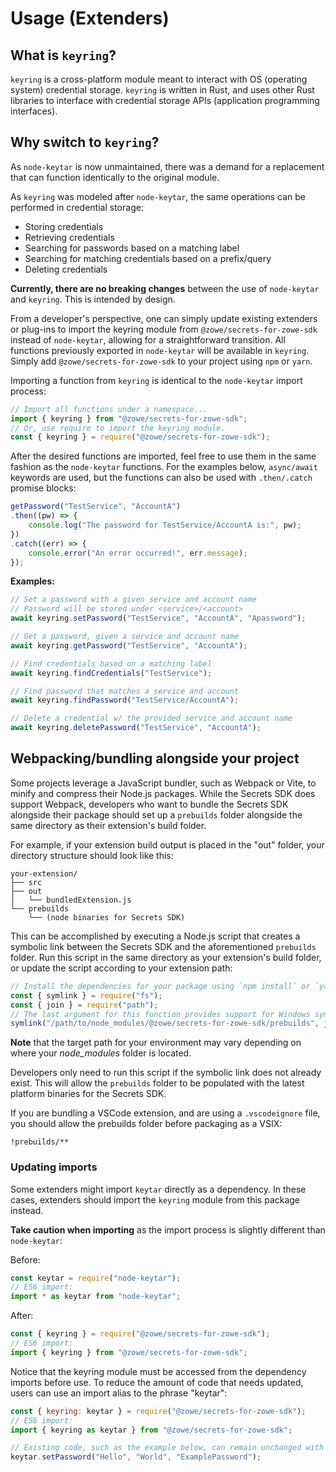 # Usage (Extenders)

## What is `keyring`?

`keyring` is a cross-platform module meant to interact with OS (operating system) credential storage. `keyring` is written in Rust, and uses other Rust libraries to interface with credential storage APIs (application programming interfaces).

## Why switch to `keyring`?

As `node-keytar` is now unmaintained, there was a demand for a replacement that can function identically to the original module.

As `keyring` was modeled after `node-keytar`, the same operations can be performed in credential storage:

- Storing credentials
- Retrieving credentials
- Searching for passwords based on a matching label
- Searching for matching credentials based on a prefix/query
- Deleting credentials

**Currently, there are no breaking changes** between the use of `node-keytar` and `keyring`. This is intended by design.

From a developer's perspective, one can simply update existing extenders or plug-ins to import the keyring module from `@zowe/secrets-for-zowe-sdk` instead of `node-keytar`, allowing for a straightforward transition. All functions previously exported in `node-keytar` will be available in `keyring`. Simply add `@zowe/secrets-for-zowe-sdk` to your project using `npm` or `yarn`.

Importing a function from `keyring` is identical to the `node-keytar` import process:

```ts
// Import all functions under a namespace...
import { keyring } from "@zowe/secrets-for-zowe-sdk";
// Or, use require to import the keyring module.
const { keyring } = require("@zowe/secrets-for-zowe-sdk");
```

After the desired functions are imported, feel free to use them in the same fashion as the `node-keytar` functions. For the examples below, `async/await` keywords are used, but the functions can also be used with `.then/.catch` promise blocks:

```ts
getPassword("TestService", "AccountA")
.then((pw) => {
    console.log("The password for TestService/AccountA is:", pw);
})
.catch((err) => {
    console.error("An error occurred!", err.message);
});
```

**Examples:**

```ts
// Set a password with a given service and account name
// Password will be stored under <service>/<account>
await keyring.setPassword("TestService", "AccountA", "Apassword");

// Get a password, given a service and account name
await keyring.getPassword("TestService", "AccountA");

// Find credentials based on a matching label
await keyring.findCredentials("TestService");

// Find password that matches a service and account
await keyring.findPassword("TestService/AccountA");

// Delete a credential w/ the provided service and account name
await keyring.deletePassword("TestService", "AccountA");
```

## Webpacking/bundling alongside your project

Some projects leverage a JavaScript bundler, such as Webpack or Vite, to minify and compress their Node.js packages.
While the Secrets SDK does support Webpack, developers who want to bundle the Secrets SDK alongside their package should set up a `prebuilds` folder alongside the same directory as their extension's build folder.

For example, if your extension build output is placed in the "out" folder, your directory structure should look like this:

```
your-extension/
├── src
├── out
│   └── bundledExtension.js
└── prebuilds
    └── (node binaries for Secrets SDK)
```

This can be accomplished by executing a Node.js script that creates a symbolic link between the Secrets SDK and the aforementioned `prebuilds` folder. Run this script in the same directory as your extension's build folder, or update the script according to your extension path:

```js
// Install the dependencies for your package using `npm install` or `yarn`. Then:
const { symlink } = require("fs");
const { join } = require("path");
// The last argument for this function provides support for Windows symlinks.
symlink("/path/to/node_modules/@zowe/secrets-for-zowe-sdk/prebuilds", join(process.cwd(), "prebuilds"), "dir");
```
**Note** that the target path for your environment may vary depending on where your *node_modules* folder is located. 

Developers only need to run this script if the symbolic link does not already exist. This will allow the `prebuilds` folder to be populated
with the latest platform binaries for the Secrets SDK.

If you are bundling a VSCode extension, and are using a `.vscodeignore` file, you should allow the prebuilds folder before packaging as a VSIX:

```
!prebuilds/**
```

### Updating imports

Some extenders might import `keytar` directly as a dependency. In these cases, extenders should import the `keyring` module from this package instead.

**Take caution when importing** as the import process is slightly different than `node-keytar`:

Before:  
```js
const keytar = require("node-keytar");
// ES6 import:
import * as keytar from "node-keytar";
```

After:  
```js
const { keyring } = require("@zowe/secrets-for-zowe-sdk");
// ES6 import:
import { keyring } from "@zowe/secrets-for-zowe-sdk";
```

Notice that the keyring module must be accessed from the dependency imports before use.
To reduce the amount of code that needs updated, users can use an import alias to the phrase "keytar":

```js
const { keyring: keytar } = require("@zowe/secrets-for-zowe-sdk");
// ES6 import:
import { keyring as keytar } from "@zowe/secrets-for-zowe-sdk";

// Existing code, such as the example below, can remain unchanged with this import alias:
keytar.setPassword("Hello", "World", "ExamplePassword");
```